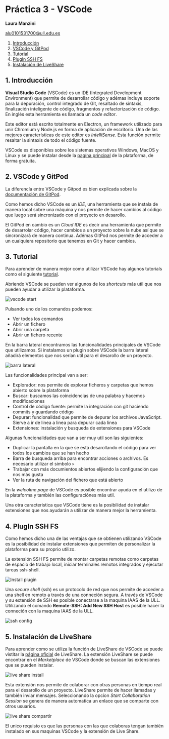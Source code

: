 # Práctica 3 - VSCode

**Laura Manzini**

alu0101531700@ull.edu.es 

1. [Introducción](#intro)
2. [VSCode y GitPod](#vscgitpod)
3. [Tutorial](#tutorial)
4. [PlugIn SSH FS](#plugin)
5. [Instalación de LiveShare](#liveshare)

<a name = "intro"><a> 
## 1. Introducción

**Visual Studio Code** (VSCode) es un IDE (Integrated Development Environment) que permite de desarrollar código y adémas incluye soporte para la depuración, control integrado de Git, resaltado de sintaxis, finalización inteligente de código, fragmentos y refactorización de código. En inglés esta herramienta es llamada un *code editor*.

Este editor está escrito totalmente en Electron, un framework utilizado para unir Chromium y Node.js en forma de aplicación de escritorio. Una de las mejores características de este editor es *IntelliSense*. Esta función permite resaltar la sintaxis de todo el código fuente.

VSCode es disponibles sobre los sistemas operativos Windows, MacOS y Linux y se puede instalar desde la [pagína principal](https://code.visualstudio.com/download) de la plataforma, de forma gratuita.

<a name = "vscgitpod"><a> 
## 2. VSCode y GitPod

La diferencía entre VSCode y Gitpod es bien explicada sobre la [documentación de GitPod](https://www.gitpod.io/blog/visual-studio-online-vs-gitpod).

Como hemos dicho VSCode es un *IDE*, una herramienta que se instala de manera local sobre una máquina y nos permite de hacer cambios al código que luego será sincronizado con el proyecto en desarollo.

El GitPod en cambio es un *Cloud IDE* es decir una herramienta que permite de desarrolar código, hacer cambios a un proyecto sobre la nube así que se sincronizará de manera continua. Adémas GitPod nos permite de acceder a un cualquiera repositorio que tenemos en Git y hacer cambios. 

<a name = "tutorial"><a> 
## 3. Tutorial

Para aprender de manera mejor como utilizar VSCode hay algunos tutorials como el siguiente [tutorial](https://code.visualstudio.com/docs/introvideos/basics).

Abriendo VSCode se pueden ver algunos de los *shortcuts* más util que nos pueden ayudar a utilizar la plataforma.

![vscode start](/Imagenes/vsc_start.jpg)

Pulsando uno de los comandos podemos:

* Ver todos los comandos
* Abrir un fichero
* Abrir una carpeta
* Abrir un fichero recente

En la barra lateral encontramos las funcionalidades principales de VSCode que utilizamos. Si instalamos un plugin sobre VSCode la barra lateral añadirá elementos que nos serían util para el desarollo de un proyecto.

![barra lateral](./Imagenes/Img2_barra_lateral.jpg)

Las funcionalidades princípal van a ser:

* Explorador: nos permite de explorar ficheros y carpetas que hemos abierto sobre la plataforma 
* Buscar: buscamos las coincidencias de una palabra y hacemos modificaciones
* Control de código fuente: permite la integración con git haciendo commits y guardando código  
* Depurar: funcionalidad que permite de depurar los archivos JavaScript. Sierve a ir de linea a linea para depurar cada linea
* Extensiones: instalación y busqueda de extensiones para VSCode

Algunas funcionalidades que van a ser muy util son las siguientes:

* Duplicar la pantalla en la que se está desarollando el código para ver todos los cambios que se han hecho
* Barra de busqueda arriba para encontrar acciones o archivos. Es necesario utilizar el simbolo `>` 
* Trabajar con más documientos abiertos elijiendo la configuración que nos más gusta
* Ver la ruta de navigación del fichero que está abierto

En la *welcolme page* de VSCode es posible encontrar ayuda en el utilizo de la plataforma y también las configuraciónes más util.

Una otra caracteristica que VSCode tiene es la posibilidad de instalar extensiones que nos ayudarán a utilizar de manera mejor la herramienta.

<a name = "plugin"><a> 
## 4. PlugIn SSH FS

Como hemos dicho una de las ventajas que se obtienen utilizando VSCode es la posibilidad de instalar extensiones que permiten de personalizar la plataforma para su proprio utilizo. 

La extensión SSH FS permite de montar carpetas remotas como carpetas de espacio de trabajo local, iniciar terminales remotos integrados y ejecutar tareas ssh-shell.

![Install plugin](./Imagenes/Img1_sshfs.jpg)

Una *secure shell* (ssh) es un protocolo de red que nos permite de acceder a una shell en remoto a través de una conneción segura. A través de VSCode y su extensión de SSH es posible conectarse a la maquina IAAS de la ULL. Utilizando el comando **Remote-SSH: Add New SSH Host** es posible hacer la conneción con la maquina IAAS de la ULL.

![ssh config](./Imagenes/ssh_config.jpg)

<a name = "liveshare"><a> 
## 5. Instalación de LiveShare

Para aprender como se utiliza la función de LiveShare de VSCode se puede vistitar la [página oficial](https://code.visualstudio.com/learn/collaboration/live-share) de LiveShare. La extensión LiveShare se puede encontrar en el *Marketplace* de VSCode donde se buscan las extensiones que se pueden instalar. 

![live share install](./Imagenes/liveshare.jpg)

Esta extensión nos permite de colaborar con otras personas en tiempo real para el desarollo de un proyecto. LiveShare permite de hacer llamadas y también inviar mensajes. Seleccionando la opcíon *Start Collaboration Session* se genera de manera automatica un enlace que se comparte con otros usuarios.

![live share compartir](./Imagenes/liveshare_compartir.jpg)

El unico requisto es que las personas con las que colaboras tengan también instalado en sus maquinas VSCode y la extensión de Live Share.
